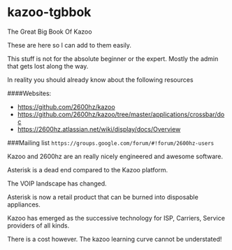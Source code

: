 kazoo-tgbbok
============

The Great Big Book Of Kazoo

These are here so I can add to them easily. 

This stuff is not for the absolute beginner or the expert.  Mostly the admin that gets lost along the way.

In reality you should already know about the following resources

####Websites:
* https://github.com/2600hz/kazoo
* https://github.com/2600hz/kazoo/tree/master/applications/crossbar/doc
* https://2600hz.atlassian.net/wiki/display/docs/Overview

###Mailing list
`https://groups.google.com/forum/#!forum/2600hz-users`

Kazoo and 2600hz are an really nicely engineered and awesome software.  

Asterisk is a dead end compared to the Kazoo platform.  

The VOIP landscape has changed.

Asterisk is now a retail product that can be burned into disposable appliances.

Kazoo has emerged as the successive technology for ISP, Carriers, Service providers of all kinds.

There is a cost however.  The kazoo learning curve cannot be understated!
